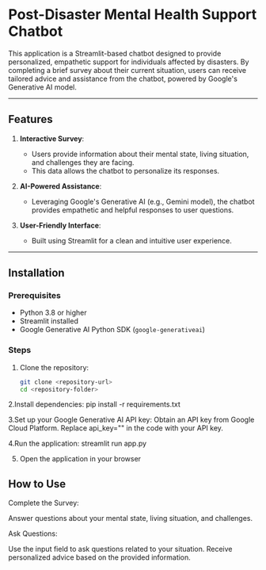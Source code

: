 # Post-Disaster Mental Health Support Chatbot

This application is a Streamlit-based chatbot designed to provide personalized, empathetic support for individuals affected by disasters. By completing a brief survey about their current situation, users can receive tailored advice and assistance from the chatbot, powered by Google's Generative AI model.

---

## Features

1. **Interactive Survey**:
   - Users provide information about their mental state, living situation, and challenges they are facing.
   - This data allows the chatbot to personalize its responses.

2. **AI-Powered Assistance**:
   - Leveraging Google's Generative AI (e.g., Gemini model), the chatbot provides empathetic and helpful responses to user questions.

3. **User-Friendly Interface**:
   - Built using Streamlit for a clean and intuitive user experience.

---

## Installation

### Prerequisites
- Python 3.8 or higher
- Streamlit installed
- Google Generative AI Python SDK (`google-generativeai`)

### Steps
1. Clone the repository:
   ```bash
   git clone <repository-url>
   cd <repository-folder>
   
2.Install dependencies:
pip install -r requirements.txt

3.Set up your Google Generative AI API key:
Obtain an API key from Google Cloud Platform.
Replace api_key="" in the code with your API key.

4.Run the application:
streamlit run app.py

5. Open the application in your browser

## How to Use

Complete the Survey:

Answer questions about your mental state, living situation, and challenges.

Ask Questions:

Use the input field to ask questions related to your situation.
Receive personalized advice based on the provided information.


   

